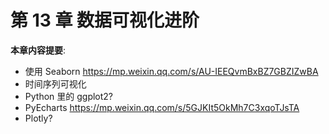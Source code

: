 # 第 13 章 数据可视化进阶

**本章内容提要**:

- 使用 Seaborn https://mp.weixin.qq.com/s/AU-IEEQvmBxBZ7GBZIZwBA
- 时间序列可视化 
- Python 里的 ggplot2?
- PyEcharts https://mp.weixin.qq.com/s/5GJKIt5OkMh7C3xqoTJsTA
- Plotly?